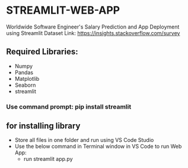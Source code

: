 # STREAMLIT-WEB-APP
Worldwide Software Engineer's Salary Prediction and App Deployment using Streamlit 
Dataset Link: https://insights.stackoverflow.com/survey
## Required Libraries:
  * Numpy
  * Pandas
  * Matplotlib
  * Seaborn
  * streamlit
### Use command prompt: pip install streamlit
## for installing library

* Store all files in one folder and run using VS Code Studio
* Use the below command in Terminal window in VS Code to run Web App:
  * run streamlit app.py
